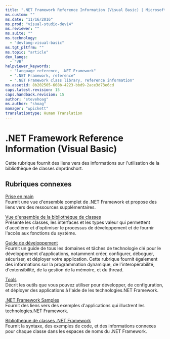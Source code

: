 ```yaml
---
title: ".NET Framework Reference Information (Visual Basic) | Microsoft Docs"
ms.custom: ""
ms.date: "11/16/2016"
ms.prod: "visual-studio-dev14"
ms.reviewer: ""
ms.suite: ""
ms.technology: 
  - "devlang-visual-basic"
ms.tgt_pltfrm: ""
ms.topic: "article"
dev_langs: 
  - "VB"
helpviewer_keywords: 
  - "language reference, .NET Framework"
  - ".NET Framework, reference"
  - ".NET Framework class library, reference information"
ms.assetid: 8b202505-608b-4223-bbd9-2ace3d73e6cd
caps.latest.revision: 15
caps.handback.revision: 15
author: "stevehoag"
ms.author: "shoag"
manager: "wpickett"
translationtype: Human Translation
---
```

# .NET Framework Reference Information (Visual Basic)
Cette rubrique fournit des liens vers des informations sur l'utilisation de la bibliothèque de classes dnprdnshort.  
  
## Rubriques connexes  
 [Prise en main](../Topic/Getting%20Started%20with%20the%20.NET%20Framework.md)  
 Fournit une vue d'ensemble complet de .NET Framework et propose des liens vers des ressources supplémentaires.  
  
 [Vue d'ensemble de la bibliothèque de classes](../Topic/.NET%20Framework%20Class%20Library%20Overview.md)  
 Présente les classes, les interfaces et les types valeur qui permettent d'accélérer et d'optimiser le processus de développement et de fournir l'accès aux fonctions du système.  
  
 [Guide de développement](../Topic/.NET%20Framework%20Development%20Guide.md)  
 Fournit un guide de tous les domaines et tâches de technologie clé pour le développement d'applications, notamment créer, configurer, déboguer, sécuriser, et déployer votre application.  Cette rubrique fournit également des informations sur la programmation dynamique, de l'interopérabilité, d'extensibilité, de la gestion de la mémoire, et du thread.  
  
 [Tools](../Topic/.NET%20Framework%20Tools.md)  
 Décrit les outils que vous pouvez utiliser pour développer, de configuration, et déployer des applications à l'aide de les technologies.NET Framework.  
  
 [.NET Framework Samples](http://msdn.microsoft.com/fr-fr/177055f8-4a1f-43e7-aee6-995c196079b1)  
 Fournit des liens vers des exemples d'applications qui illustrent les technologies.NET Framework.  
  
 [Bibliothèque de classes .NET Framework](http://go.microsoft.com/fwlink/?LinkID=227195)  
 Fournit la syntaxe, des exemples de code, et des informations connexes pour chaque classe dans les espaces de noms du .NET Framework.